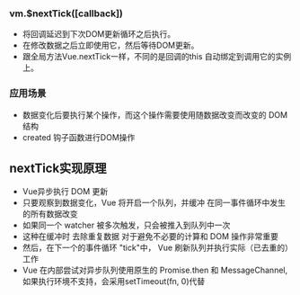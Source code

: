 
### vm.$nextTick([callback])
- 将回调延迟到下次DOM更新循环之后执行。
- 在修改数据之后立即使用它，然后等待DOM更新。
- 跟全局方法Vue.nextTick一样，不同的是回调的this 自动绑定到调用它的实例上。

### 应用场景
- 数据变化后要执行某个操作，而这个操作需要使用随数据改变而改变的 DOM 结构
- created 钩子函数进行DOM操作

## nextTick实现原理
- Vue异步执行 DOM 更新
- 只要观察到数据变化，Vue 将开启一个队列，并缓冲 在同一事件循环中发生的所有数据改变
- 如果同一个 watcher 被多次触发，只会被推入到队列中一次
- 这种在缓冲时 去除重复数据 对于避免不必要的计算和 DOM 操作非常重要
- 然后，在下一个的事件循环 "tick"中， Vue 刷新队列并执行实际（已去重的）工作
- Vue 在内部尝试对异步队列使用原生的 Promise.then 和 MessageChannel, 如果执行环境不支持，会采用setTimeout(fn, 0)代替